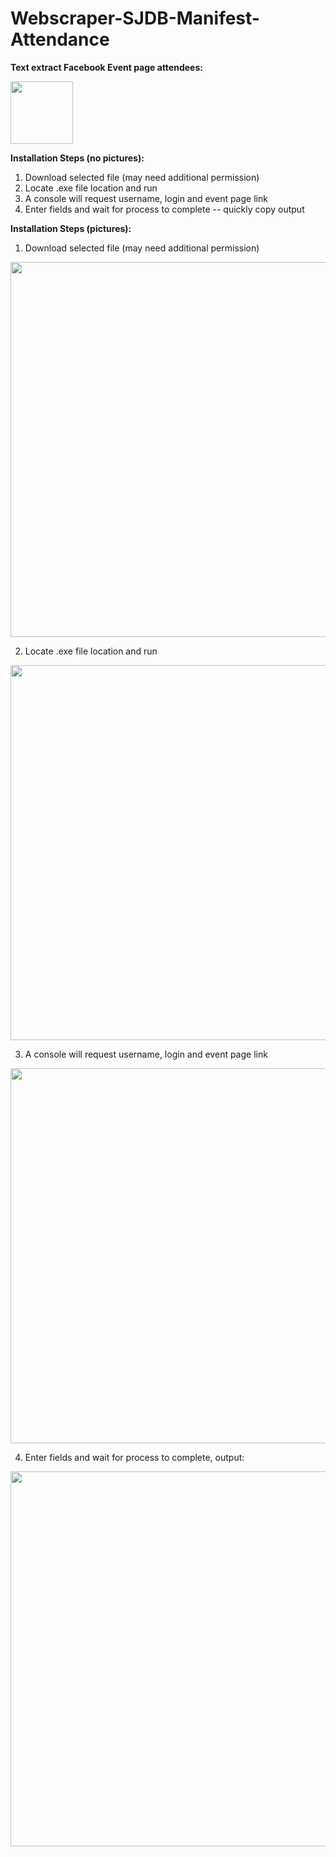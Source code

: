 # Webscraper-SJDB-Manifest-Attendance 
 **Text extract Facebook Event page attendees:**
 
<img src="https://user-images.githubusercontent.com/59778724/221741184-53a68b25-82ff-482a-a7c0-9ea900bdb236.png" width="100">

**Installation Steps (no pictures):**
1. Download selected file (may need additional permission)
2. Locate .exe file location and run
3. A console will request username, login and event page link
4. Enter fields and wait for process to complete -- quickly copy output

**Installation Steps (pictures):**
1. Download selected file (may need additional permission)
<img src="https://user-images.githubusercontent.com/59778724/221738721-27533ae3-f206-4539-9cec-0ce9b6dfb4f9.png" width="600">

2. Locate .exe file location and run
<img src="https://user-images.githubusercontent.com/59778724/221738992-4364d5f7-b844-4aec-a3cd-88019d554eca.png" width="600">

3. A console will request username, login and event page link
<img src="https://user-images.githubusercontent.com/59778724/221739057-7687d434-f154-4ce6-9586-46e8997c6b95.png" width="600">

4. Enter fields and wait for process to complete, output:
<img src="https://user-images.githubusercontent.com/59778724/221742065-5f3182ea-a230-41c3-8be5-a4ff91c3ce9a.png" width="600">

